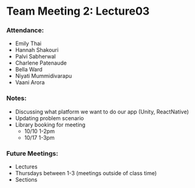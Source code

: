 # Team Meeting 2: Lecture03

### Attendance: 
* Emily Thai
* Hannah Shakouri
* Palvi Sabherwal
* Charlene Patenaude
* Bella Ward 
* Niyati Mummidivarapu
* Vaani Arora

### Notes:
* Discussing what platform we want to do our app (Unity, ReactNative)
* Updating problem scenario
* Library booking for meeting 
  * 10/10 1-2pm
  * 10/17 1-3pm

### Future Meetings:
* Lectures
* Thursdays between 1-3 (meetings outside of class time)
* Sections
